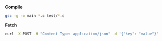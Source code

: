 
**Compile**
```bash
gcc -g -o main *.c test/*.c
```

**Fetch**
```bash
curl -X POST -H "Content-Type: application/json" -d '{"key": "value"}' localhost:8080
```
